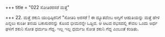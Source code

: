 +++
title = "022 ಸೋತಿರರಸರೆ ಮತ್ತೆ"

+++
22. ಮತ್ತೆ ಶಕುನಿ ಯುಧಿಷ್ಠಿರನಿಗೆ "ಸೋತಿರಿ ಅರಸರೆ ! ಈ ದ್ಯೂತವೆಂಬ ಅಗ್ನಿಗೆ ಆಹುತಿಯನ್ನು ಮತ್ತೆ ಹೇಳಿ ಎನ್ನಲು ಕುಂತೀ ತನಯ ಬಕಾಸುರನನ್ನು ಕೊಂದ ಭೀಮನನ್ನೇ ಒಡ್ಡಿದ. ಆ ಆಟದ ರಭಸದಲ್ಲಿ ಕೇವಲ ಒಂದು ಅರ್ಧ ಘಳಿಗೆ ಶಕುನಿ ಸೋತ ಧರ್ಮಜ ಗೆದ್ದ. ಇಲ್ಲ ಇಲ್ಲ ಧರ್ಮಜ ಸೋತ ಶಕುನಿ ಗೆದ್ದ ಎಂಬಂತೆ ಕಂಡಿತು.